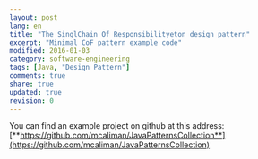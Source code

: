 ```yaml
---
layout: post
lang: en
title: "The SinglChain Of Responsibilityeton design pattern"
excerpt: "Minimal CoF pattern example code"
modified: 2016-01-03
category: software-engineering
tags: [Java, "Design Pattern"]
comments: true
share: true
updated: true
revision: 0
---
```



You can find an example project on github at this address:
[**https://github.com/mcaliman/JavaPatternsCollection**](https://github.com/mcaliman/JavaPatternsCollection)

